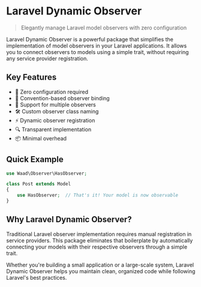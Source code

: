 # Laravel Dynamic Observer

> Elegantly manage Laravel model observers with zero configuration

Laravel Dynamic Observer is a powerful package that simplifies the implementation of model observers in your Laravel applications. It allows you to connect observers to models using a simple trait, without requiring any service provider registration.

## Key Features

- 🚀 Zero configuration required
- 🎯 Convention-based observer binding
- 🔄 Support for multiple observers
- 🛠 Custom observer class naming
- ⚡️ Dynamic observer registration
- 🔍 Transparent implementation
- 📦 Minimal overhead

## Quick Example

```php
use Waad\Observer\HasObserver;

class Post extends Model
{
    use HasObserver;  // That's it! Your model is now observable
}
```

## Why Laravel Dynamic Observer?

Traditional Laravel observer implementation requires manual registration in service providers. This package eliminates that boilerplate by automatically connecting your models with their respective observers through a simple trait.

Whether you're building a small application or a large-scale system, Laravel Dynamic Observer helps you maintain clean, organized code while following Laravel's best practices. 